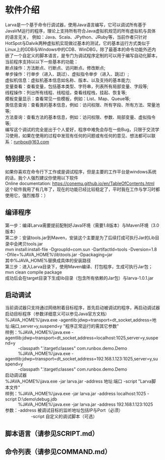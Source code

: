 # 软件介绍
Larva是一个基于命令行调试器，使用Java语言编写，它可以调试所有基于JavaVM运行的程序，理论上支持所有符合Java虚拟机规范的所有虚拟机与具体的语言无关，
例如：Java、Scala、JPython、JRuby等，当前作者只针对HotSpot与Dalvik两种虚拟机实现做过基本的测试，它的基本运行方式类似于Linux上的GDB与Windows中的CDB、WinDBG，除了最基本的命令功能外还内嵌了一个自定义的脚本语言，是专门为调试程序定制的可以用于编写自动化脚本，当前程序支持以以下一些基本的功能：<br>
断点操作：方法断点、行断点、访问断点、修改断点;<br>
单步操作：行单步（进入、跳过）、虚拟指令单步（进入、跳过）;<br>
虚拟机信息：虚拟机基本信息如名称、版本、以及支持的基本能力;<br>
变量查看：查看变量，包括基本类型、字符串，列表所有局部变量、字段等;<br>
线程操作：列出所有线程、线程组，查看线程栈，挂起、恢复等;<br>
模板变量显示：查看常见一些模板，例如：List、Map、Queue等;<br>
类信息查询：查看类的基本信息，例如：访问权限、所有字段、所有方法、常量池等;<br>
方法查询：查看方法的基本信息，例如：访问权限、参数、局部变量、虚拟指令等;<br>
编写这个调试的完全是出于个人爱好，程序中难免会存在一些Bug，只限于交流学习使用，如果在使用的过程中发现有任何的问题或有任何的意见、想法都可以联系：runbox@163.com

## 特别提示：
如果你喜欢在命令行下工作或是调试程序，但是主要的工作平台是windows系统的话，我个人强烈建议你使用以下软件<br>
Online documentation: https://conemu.github.io/en/TableOfContents.html<br>
这个软件我用了有几年了，现在的功能已经比较稳定了，平时我在工作与学习时都使用它，强烈推荐：）<br>

## 编译程序
第一步：编译Larva需要提前配制好Java环境（需要1.8版本）与Maven环境（3.0版本）<br>
第二步：安装tools.jar到Maven，安装这个主要是为了后续打成可执行Jar的Lib目录中会拷贝tools.jar<br>
mvn install:install-file -DgroupId=com.sun -DartifactId=tools -Dversion=1.8 -Dfile=%JAVA_HOME%\lib\tools.jar -Dpackaging=jar<br>
其中%JAVA_HOME%替换成具体的安装路径<br>
第三步：进入Larva目录下，使用Maven编译、打包程序，生成可执行Jar包；<br>
mvn clean compile package <br>
成功后会在target目录下生成lib目录（包含所有依赖的Jar包）与larva-1.0.1.jar

## 启动调试
当前调试器只支持通过网络附着目标程序，首先启动被调试的程序，再启动调试器<br>
启动目标程序（参数详细意义可以参见Java官方文档）<br>
%JAVA_HOME%\java.exe -agentlib:jdwp=transport=dt_socket,address=地址:端口,server=y,suspend=y "程序正常运行的需其它参数"<br>
样例：%JAVA_HOME%\java.exe -agentlib:jdwp=transport=dt_socket,address=localhost:1025,server=y,suspend=y <br> 
&emsp;&emsp;&emsp;-classpath ".\target\classes\" com.runbox.demo.Demo<br>
&emsp;&emsp;&emsp;%JAVA_HOME%\java.exe -agentlib:jdwp=transport=dt_socket,address=192.168.1.123:1025,server=y,suspend=y <br>
&emsp;&emsp;&emsp;-classpath ".\target\classes\" com.runbox.demo.Demo<br>
启动调试器 <br>
%JAVA_HOME%\java.exe -jar larva.jar -address 地址:端口 -script "Larva脚本文件"<br>
样例：%JAVA_HOME%\java.exe -jar larva.jar -address localhost:1025 -script D:\demo\debug.jdb<br>
&emsp;&emsp;&emsp;%JAVA_HOME%\java.exe -jar larva.jar -address 192.168.1.123:1025<br>
参数：-address 被调试目标的监听地址包括IP与Port（必须）<br>
&emsp;&emsp;&emsp;&emsp;&emsp;&emsp;-script 自定义的调试脚本（可选）

## 脚本语言（请参见SCRIPT.md）

## 命令列表（请参见COMMAND.md）

